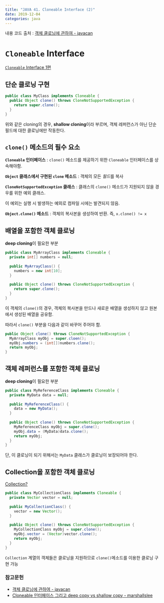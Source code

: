 ```yaml
---
title: "JAVA 41. Cloneable Interface (2)"
date: 2019-12-04
categories: java
---
```


내용 코드 출처 : [객체 클로닝에 관하여 - javacan](https://javacan.tistory.com/entry/31)

# ``Cloneable`` Interface

[``Cloneable`` Interface 1편](https://detegice.github.io/chapterEX-02-cloneable-interface/)

## 단순 클로닝 구현

```java
public class MyClass implements Cloneable {
  public Object clone() throws CloneNotSupportedException {
    return super.clone();
  }
}
```

위와 같은 cloning의 경우, **shallow cloning**이라 부르며, 객체 레퍼런스가 아닌 단순 필드에 대한 클로닝에만 작동한다.

## ``clone()`` 메소드의 필수 요소

**``Cloneable`` 인터페이스** : ``clone()`` 메소드를 제공하기 위한 ``Cloneable`` 인터페이스를 상속해야함.

**``Object`` 클래스에서 구현된 ``clone`` 메소드** : 객체의 모든 *필드*를 복사

**``CloneNotSupportedException`` 클래스** : 클래스의 ``clone()`` 메소드가 지원되지 않을 경우를 위한 예외 클래스.

이 예외는 실행 시 발생하는 예외로 컴파일 시에는 발견되지 않음.

**``Object.clone()`` 메소드** : 객체의 복사본을 생성하여 반환. 즉, ``x.clone() != x``

## 배열을 포함한 객체 클로닝

**deep cloning**이 필요한 부분

```java
public class MyArrayClass implements Cloneable {
  private int[] numbers = null;
  
  public MyArrayClass() {
    numbers = new int[10];
  }
  
  public Object clone() throws CloneNotSupportedException {
    return super.clone();
  }
}
```

이 객체의 ``clone()``의 경우, 객체의 복사본을 만드나 새로운 배열을 생성하지 않고 원본에서 생성된 배열을 공유함.

따라서 ``clone()`` 부분을 다음과 같이 바꾸어 주어야 함.

```java
public Object clone() throws CloneNotSupportedException {
  MyArrayClass myObj = super.cloen();
  myObj.numbers = (int[])numbers.clone();
  return myObj;
}
```

## 객체 레퍼런스를 포함한 객체 클로닝

**deep cloning**이 필요한 부분

```java
public class MyReferenceClass implements Cloneable {
  private MyData data = null;
  
  public MyReferenceClass() {
    data = new MyData();
  }
  
  public Object clone() throws CloneNotSupportedException {
    MyReferenceClass myObj = super.clone();
    myObj.data = (MyData)data.clone();
    return myObj;
  }
}
```

단, 이 클로닝이 되기 위해서는 ``MyData`` 클래스가 클로닝이 보장되어야 한다.

## Collection을 포함한 객체 클로닝

[Collection?](https://detegice.github.io/chapter7-01-collection-generic-and-vector/)

```java
public class MyCollectionClass implements Cloneable {
  private Vector vector = null;
  
  public MyCollectionClass() {
    vector = new Vector();
  }
  
  public Object clone() throws CloneNotSupportedException {
    MyCollectionClass myObj = super.clone();
    myObj.vector = (Vector)vector.clone();
    return myObj;
  }
}
```

``Collection`` 계열의 객체들은 클로닝을 지원하므로 ``clone()``메소드를 이용한 클로닝 구현 가능


### 참고문헌

* [객체 클로닝에 관하여 - javacan](https://javacan.tistory.com/entry/31)
* [Cloneable 인터페이스 그리고 deep copy vs shallow copy - marshallslee](https://marshallslee.tistory.com/entry/%EC%9E%90%EB%B0%94-Cloneable-%EC%9D%B8%ED%84%B0%ED%8E%98%EC%9D%B4%EC%8A%A4-%EA%B7%B8%EB%A6%AC%EA%B3%A0-deep-copy-vs-shallow-copy)
